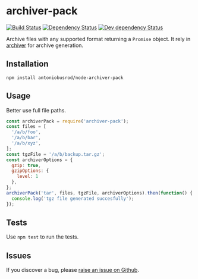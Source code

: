# archiver-pack

[![Build Status](https://img.shields.io/travis/Finametrix/node-archiver-pack/master.svg)](http://travis-ci.org/Finametrix/node-archiver-pack)
[![Dependency Status](https://img.shields.io/david/Finametrix/node-archiver-pack.svg)](https://david-dm.org/Finametrix/node-archiver-pack)
[![Dev dependency Status](https://img.shields.io/david/dev/Finametrix/node-archiver-pack.svg)](https://david-dm.org/Finametrix/node-archiver-pack)

Archive files with any supported format returning a `Promise` object. It rely
in [archiver](https://github.com/archiverjs/node-archiver) for archive generation.

## Installation

```
npm install antoniobusrod/node-archiver-pack
```

## Usage

Better use full file paths.

```javascript
const archiverPack = require('archiver-pack');
const files = [
  '/a/b/foo',
  '/a/b/bar',
  '/a/b/xyz',
];
const tgzFile = '/a/b/backup.tar.gz';
const archiverOptions = {
  gzip: true,
  gzipOptions: {
    level: 1
  },
};
archiverPack('tar', files, tgzFile, archiverOptions).then(function() {
  console.log('tgz file generated succesfully');
});
```

## Tests

Use `npm test` to run the tests.

## Issues

If you discover a bug, please [raise an issue on Github](https://github.com/antoniobusrod/node-archiver-pack/issues). 

